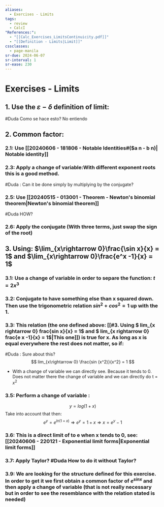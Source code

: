 ```yaml
---
aliases:
  - Exercises - Limits
tags:
  - review
  - CalcI
"References:":
  - "[[Calc_Exercises_LimitsContinuicity.pdf]]"
  - "[[Definition - Limits|Limit]]"
cssclasses:
  - page-manila
sr-due: 2024-06-07
sr-interval: 1
sr-ease: 230
---
```

# Exercises - Limits

## 1. Use the $\varepsilon - {\delta}$  definition of limit: 
#Duda Como se hace esto? No entiendo

## 2. Common factor: 
### 2.1: Use [[20240606 - 181806 - Notable Identities#($a n - b n)| Notable identity]]

### 2.3: Apply a change of variable:With different exponent roots this is a good method. 

#Duda : Can it be done simply by multiplying by the conjugate?

### 2.5: Use [[20240515 - 013001 - Theorem - Newton's binomial theorem|Newton's binomial theorem]] 
#Duda HOW?

### 2.6: Apply the conjugate (With three terms, just swap the sign of the root)


## 3. Using: $\lim_{x\rightarrow 0}\frac{\sin x}{x} = 1$ and $\lim_{x\rightarrow 0}\frac{e^x -1}{x} = 1$

### 3.1: Use a change of variable in order to separe the function: $t = 2x^3$

### 3.2: Conjugate to have something else than x squared down. Then use the trigonometric relation $sin^2 + cos^2 = 1$ up with the 1. 

### 3.3: This relation (the one defined above: [[#3. Using $ lim_{x rightarrow 0} frac{sin x}{x} = 1$ and $ lim_{x rightarrow 0} frac{e x -1}{x} = 1$|This one]]) is true for x. As long as x is equal everywhere the rest does not matter, so if: 

#Duda : Sure about this?
$$
lim_{x\rightarrow 0} \frac{sin (x^2)}{x^2} = 1
$$
+ With a change of variable we can directly see. Because it tends to 0. Does not matter there the change of variable and we can directly do t = $x^2$ 
### 3.5: Perform a **change of variable** : 
$$y = log(1 +x)$$
Take into account that then: 
$$
e^y = e^{ln(1 +x )} \Rightarrow e^y = 1 + x \Rightarrow x = e^y -1
$$

### 3.6: This is a direct limit of to e when x tends to 0, see:[[20240606 - 220121 - Exponential limit forms|Exponential limit forms]]

### 3.7: Apply Taylor? #Duda  How to do it without Taylor?

### 3.9: We are looking for the structure defined for this exercise. In order to get it we first obtain a common factor of $e^{sin x}$ and then apply a change of variable (that is not really necessary but in order to see the resemblance with the relation stated is needed)
